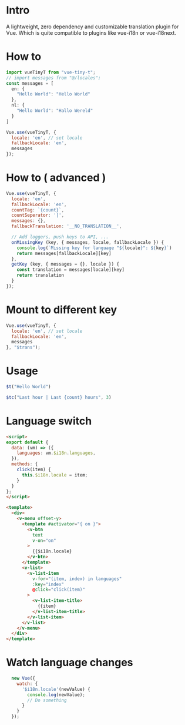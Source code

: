 # Intro
A lightweight, zero dependency and customizable translation plugin for Vue. Which is quite compatible to plugins like vue-i18n or vue-i18next.

# How to
```js
import vueTinyT from "vue-tiny-t";
// import messages from "@/locales";
const messages = [
  en: {
    "Hello World": "Hello World"
  },
  nl: {
    "Hello World": "Hallo Wereld"
  }
]

Vue.use(vueTinyT, {
  locale: 'en', // set locale
  fallbackLocale: 'en',
  messages
});
```

# How to ( advanced )
```js
Vue.use(vueTinyT, {
  locale: 'en',
  fallbackLocale: 'en',
  countTag: `{count}`,
  countSeperator: '|',
  messages: {},
  fallbackTranslation: '__NO_TRANSLATION__',

  // Add loggers, push keys to API, ...
  onMissingKey (key, { messages, locale, fallbackLocale }) {
    console.log(`Missing key for language "${locale}": ${key}`)
    return messages[fallbackLocale][key]
  },
  getKey (key, { messages = {}, locale }) {
    const translation = messages[locale][key]
    return translation
  }
});
```

# Mount to different key
```js
Vue.use(vueTinyT, {
  locale: 'en', // set locale
  fallbackLocale: 'en',
  messages
}, "$trans");

```
# Usage
```js
$t("Hello World")

$tc("Last hour | Last {count} hours", 3)
```


# Language switch
```html
<script>
export default {
  data: (vm) => ({
    languages: vm.$i18n.languages,
  }),
  methods: {
    click(item) {
      this.$i18n.locale = item;
    }
  }
};
</script>

<template>
  <div>
    <v-menu offset-y>
      <template #activator="{ on }">
        <v-btn
          text
          v-on="on"
        >
          {{$i18n.locale}
        </v-btn>
      </template>
      <v-list>
        <v-list-item
          v-for="(item, index) in languages"
          :key="index"
          @click="click(item)"
        >
          <v-list-item-title>
            {{item}
          </v-list-item-title>
        </v-list-item>
      </v-list>
    </v-menu>
  </div>
</template>
```

# Watch language changes
```js
  new Vue({
    watch: {
      '$i18n.locale'(newValue) {
        console.log(newValue);
        // Do something
      }
    }
  });
```